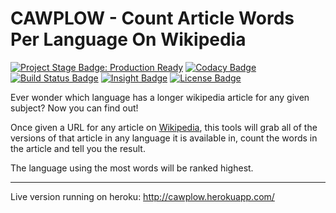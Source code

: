 # CAWPLOW - Count Article Words Per Language On Wikipedia

[![Project Stage Badge: Production Ready]][Project Stage Page]
[![Codacy Badge]][Codacy Page]
[![Build Status Badge]][Project Codeship Page]
[![Insight Badge]][Insight Page]
[![License Badge]][GPL3+]
<!-- [![Version Badge]][Releases Page]-->


Ever wonder which language has a longer wikipedia article for any given subject? Now you can find out!

Once given a URL for any article on [Wikipedia], this tools will grab all of the versions of that article in any language it is available in, count the words in the article and tell you the result.

The language using the most words will be ranked highest.

---

Live version running on heroku: http://cawplow.herokuapp.com/

[Wikipedia]: http://wikipedia.org/

[GPL3+]: LICENSE
[Releases Page]: /releases/

[Codacy Page]: https://www.codacy.com/public/potherca/count-article-words-per-language-on-wikipedia.git
[Insight Page]: https://insight.sensiolabs.com/projects/437db550-78dc-47e4-b132-2fbb3d833b81
[Project Codeship Page]: https://www.codeship.io/projects/34202
[Project Stage Page]: http://bl.ocks.org/potherca/raw/a2ae67caa3863a299ba0/

[Build Status Badge]: http://img.shields.io/codeship/c4342030-1820-0132-2de1-465b69949973.svg
[Codacy Badge]: https://www.codacy.com/project/badge/49e345aa5e5849259754672d238692d0
[License Badge]: https://img.shields.io/badge/License-GPL3%2B-lightgray.svg
[Project Stage Badge: Production Ready]: http://img.shields.io/badge/Project%20Stage-Production%20Ready-brightgreen.svg
[Version Badge]: http://img.shields.io/github/tag/potherca/count-article-words-per-language-on-wikipedia.svg
[Insight Badge]: https://insight.sensiolabs.com/projects/437db550-78dc-47e4-b132-2fbb3d833b81/mini.png
